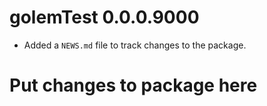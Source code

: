 # golemTest 0.0.0.9000

* Added a `NEWS.md` file to track changes to the package.

# Put changes to package here